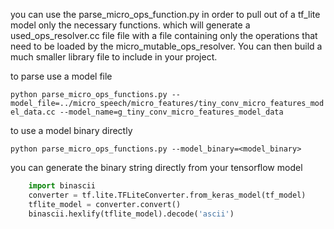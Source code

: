 
you can use the parse_micro_ops_function.py in order to pull out of a tf_lite model 
only the necessary functions. which will generate a used_ops_resolver.cc file 
file with a file containing only the operations that need to be loaded by the 
micro_mutable_ops_resolver. You can then build a much smaller library file to include
in your project.

to parse use a model file

`python parse_micro_ops_functions.py --model_file=../micro_speech/micro_features/tiny_conv_micro_features_model_data.cc --model_name=g_tiny_conv_micro_features_model_data`

to use a model binary directly

`python parse_micro_ops_functions.py --model_binary=<model_binary>`

you can generate the binary string directly from your tensorflow model

```python
    import binascii
    converter = tf.lite.TFLiteConverter.from_keras_model(tf_model)
    tflite_model = converter.convert()
    binascii.hexlify(tflite_model).decode('ascii') 
```    